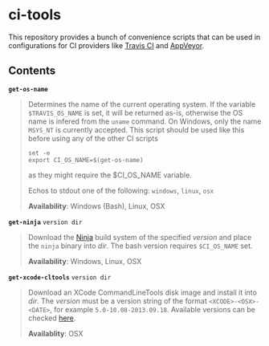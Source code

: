 # ci-tools

This repository provides a bunch of convenience scripts that can be used in
configurations for CI providers like [Travis CI] and [AppVeyor].

  [Travis CI]: https://travis-ci.org/
  [AppVeyor]: https://ci.appveyor.com/

## Contents

__`get-os-name`__

> Determines the name of the current operating system. If the variable
> `$TRAVIS_OS_NAME` is set, it will be returned as-is, otherwise the OS
> name is infered from the `uname` command. On Windows, only the name
> `MSYS_NT` is currently accepted. This script should be used like this before
> using any of the other CI scripts
>
>     set -e
>     export CI_OS_NAME=$(get-os-name)
>
> as they might require the $CI_OS_NAME variable.
>
> Echos to stdout one of the following: `windows`, `linux`, `osx`
>
> __Availability__: Windows (Bash), Linux, OSX

__`get-ninja`__ `version dir`

> Download the [Ninja] build system of the specified *version* and place the
> `ninja` binary into *dir*. The bash version requires `$CI_OS_NAME` set.
>
> __Availability__: Windows, Linux, OSX

  [Ninja]: https://ninja-build.org

__`get-xcode-cltools`__ `version dir`

> Download an XCode CommandLineTools disk image and install it into *dir*. The
> *version* must be a version string of the format `<XCODE>-<OSX>-<DATE>`, for
> example `5.0-10.08-2013.09.18`. Available versions can be checked
> [here][XCode Versions].
>
> __Availablity__: OSX

  [XCode Versions]: https://github.com/NiklasRosenstein/xcode-cltools-installer/wiki/XCode-Versions
